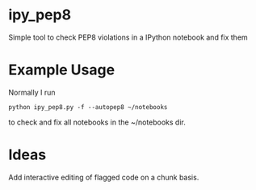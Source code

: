 ipy_pep8
========

Simple tool to check PEP8 violations in a IPython notebook and fix them

Example Usage
=============

Normally I run

    python ipy_pep8.py -f --autopep8 ~/notebooks

to check and fix all notebooks in the ~/notebooks dir.

Ideas
=====

Add interactive editing of flagged code on a chunk basis.
